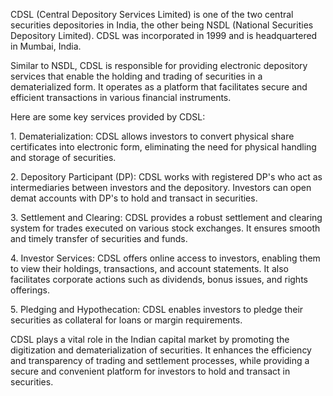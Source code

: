 <p>
CDSL (Central Depository Services Limited) is one of the two central securities depositories in India, the other being NSDL (National Securities Depository Limited). CDSL was incorporated in 1999 and is headquartered in Mumbai, India.
</p><p>
Similar to NSDL, CDSL is responsible for providing electronic depository services that enable the holding and trading of securities in a dematerialized form. It operates as a platform that facilitates secure and efficient transactions in various financial instruments.
</p><p>
Here are some key services provided by CDSL:
</p><p>
1. Dematerialization: CDSL allows investors to convert physical share certificates into electronic form, eliminating the need for physical handling and storage of securities.
</p><p>
2. Depository Participant (DP): CDSL works with registered DP's who act as intermediaries between investors and the depository. Investors can open demat accounts with DP's to hold and transact in securities.
</p><p>
3. Settlement and Clearing: CDSL provides a robust settlement and clearing system for trades executed on various stock exchanges. It ensures smooth and timely transfer of securities and funds.
</p><p>
4. Investor Services: CDSL offers online access to investors, enabling them to view their holdings, transactions, and account statements. It also facilitates corporate actions such as dividends, bonus issues, and rights offerings.
</p><p>
5. Pledging and Hypothecation: CDSL enables investors to pledge their securities as collateral for loans or margin requirements.
</p><p>
CDSL plays a vital role in the Indian capital market by promoting the digitization and dematerialization of securities. It enhances the efficiency and transparency of trading and settlement processes, while providing a secure and convenient platform for investors to hold and transact in securities.
</p>